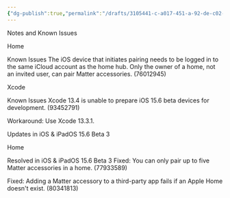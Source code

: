 ```yaml
---
{"dg-publish":true,"permalink":"/drafts/3105441-c-a017-451-a-92-de-c02-e11-f1-c43-c/","dgHomeLink":true,"dgPassFrontmatter":false}
---
```



Notes and Known Issues

Home

Known Issues
The iOS device that initiates pairing needs to be logged in to the same iCloud account as the home hub. Only the owner of a home, not an invited user, can pair Matter accessories. (76012945)

Xcode

Known Issues
Xcode 13.4 is unable to prepare iOS 15.6 beta devices for development. (93452791)

Workaround: Use Xcode 13.3.1.

Updates in iOS & iPadOS 15.6 Beta 3

Home

Resolved in iOS & iPadOS 15.6 Beta 3
Fixed: You can only pair up to five Matter accessories in a home. (77933589)

Fixed: Adding a Matter accessory to a third-party app fails if an Apple Home doesn't exist. (80341813)